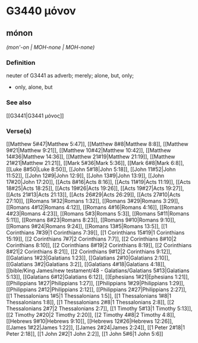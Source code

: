 # G3440 μόνον

## mónon

_(mon'-on | MOH-none | MOH-none)_

### Definition

neuter of G3441 as adverb; merely; alone, but, only; 

- only, alone, but

### See also

[[G3441|G3441 μόνος]]

### Verse(s)

[[Matthew 5#47|Matthew 5:47]], [[Matthew 8#8|Matthew 8:8]], [[Matthew 9#21|Matthew 9:21]], [[Matthew 10#42|Matthew 10:42]], [[Matthew 14#36|Matthew 14:36]], [[Matthew 21#19|Matthew 21:19]], [[Matthew 21#21|Matthew 21:21]], [[Mark 5#36|Mark 5:36]], [[Mark 6#8|Mark 6:8]], [[Luke 8#50|Luke 8:50]], [[John 5#18|John 5:18]], [[John 11#52|John 11:52]], [[John 12#9|John 12:9]], [[John 13#9|John 13:9]], [[John 17#20|John 17:20]], [[Acts 8#16|Acts 8:16]], [[Acts 11#19|Acts 11:19]], [[Acts 18#25|Acts 18:25]], [[Acts 19#26|Acts 19:26]], [[Acts 19#27|Acts 19:27]], [[Acts 21#13|Acts 21:13]], [[Acts 26#29|Acts 26:29]], [[Acts 27#10|Acts 27:10]], [[Romans 1#32|Romans 1:32]], [[Romans 3#29|Romans 3:29]], [[Romans 4#12|Romans 4:12]], [[Romans 4#16|Romans 4:16]], [[Romans 4#23|Romans 4:23]], [[Romans 5#3|Romans 5:3]], [[Romans 5#11|Romans 5:11]], [[Romans 8#23|Romans 8:23]], [[Romans 9#10|Romans 9:10]], [[Romans 9#24|Romans 9:24]], [[Romans 13#5|Romans 13:5]], [[1 Corinthians 7#39|1 Corinthians 7:39]], [[1 Corinthians 15#19|1 Corinthians 15:19]], [[2 Corinthians 7#7|2 Corinthians 7:7]], [[2 Corinthians 8#10|2 Corinthians 8:10]], [[2 Corinthians 8#19|2 Corinthians 8:19]], [[2 Corinthians 8#21|2 Corinthians 8:21]], [[2 Corinthians 9#12|2 Corinthians 9:12]], [[Galatians 1#23|Galatians 1:23]], [[Galatians 2#10|Galatians 2:10]], [[Galatians 3#2|Galatians 3:2]], [[Galatians 4#18|Galatians 4:18]], [[bible/King James/new testament/48 - Galatians/Galatians 5#13|Galatians 5:13]], [[Galatians 6#12|Galatians 6:12]], [[Ephesians 1#21|Ephesians 1:21]], [[Philippians 1#27|Philippians 1:27]], [[Philippians 1#29|Philippians 1:29]], [[Philippians 2#12|Philippians 2:12]], [[Philippians 2#27|Philippians 2:27]], [[1 Thessalonians 1#5|1 Thessalonians 1:5]], [[1 Thessalonians 1#8|1 Thessalonians 1:8]], [[1 Thessalonians 2#8|1 Thessalonians 2:8]], [[2 Thessalonians 2#7|2 Thessalonians 2:7]], [[1 Timothy 5#13|1 Timothy 5:13]], [[2 Timothy 2#20|2 Timothy 2:20]], [[2 Timothy 4#8|2 Timothy 4:8]], [[Hebrews 9#10|Hebrews 9:10]], [[Hebrews 12#26|Hebrews 12:26]], [[James 1#22|James 1:22]], [[James 2#24|James 2:24]], [[1 Peter 2#18|1 Peter 2:18]], [[1 John 2#2|1 John 2:2]], [[1 John 5#6|1 John 5:6]]